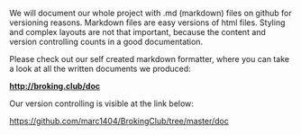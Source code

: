 We will document our whole project with .md (markdown) files on github for versioning reasons. Markdown files are easy versions of html files. Styling and complex layouts are not that important, because the content and version controlling counts in a good documentation.

Please check out our self created markdown formatter, where you can take a look at all the written documents we produced:

__http://broking.club/doc__

Our version controlling is visible at the link below:

https://github.com/marc1404/BrokingClub/tree/master/doc
